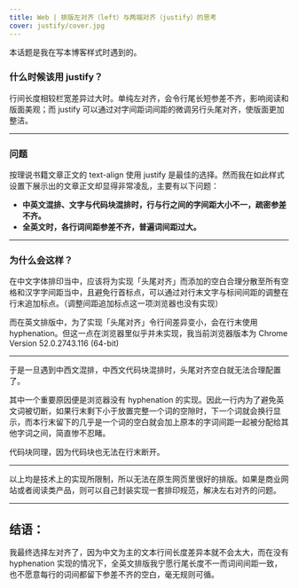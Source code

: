 ```yaml
---
title: Web | 排版左对齐（left）与两端对齐（justify）的思考
cover: justify/cover.jpg
---
```


本话题是我在写本博客样式时遇到的。

### 什么时候该用 justify？

行间长度相较栏宽差异过大时。单纯左对齐，会令行尾长短参差不齐，影响阅读和版面美观；而 justify 可以通过对字间距词间距的微调另行头尾对齐，使版面更加整洁。

----

### 问题

按理说书籍文章正文的 text-align 使用 justify 是最佳的选择。然而我在如此样式设置下展示出的文章正文却显得非常凌乱，主要有以下问题：

- **中英文混排、文字与代码块混排时，行与行之间的字间距大小不一，疏密参差不齐。**
- **全英文时，各行词间距参差不齐，普遍词间距过大。**

-----



### 为什么会这样？

在中文字体排印当中，应该将为实现「头尾对齐」而添加的空白合理分散至所有空格和汉字字间距当中，且避免行首标点，可以通过对行末文字与标间间距的调整在行末追加标点。（调整间距追加标点这一项浏览器也没有实现）

而在英文排版中，为了实现「头尾对齐」令行间差异变小，会在行末使用 hyphenation。但这一点在浏览器里似乎并未实现，我当前浏览器版本为 Chrome Version 52.0.2743.116 (64-bit)

-----

于是一旦遇到中西文混排，中西文代码块混排时，头尾对齐空白就无法合理配置了。

其中一个重要原因便是浏览器没有 hyphenation 的实现。因此一行内为了避免英文词被切断，如果行末剩下小于放置完整一个词的空隙时，下一个词就会换行显示，而本行末留下的几乎是一个词的空白就会加上原本的字词间距一起被分配给其他字词之间，简直惨不忍睹。

代码块同理，因为代码块也无法在行末断开。

----

以上均是技术上的实现所限制，所以无法在原生网页里很好的排版。如果是商业网站或者阅读类产品，则可以自己封装实现一套排印规范，解决左右对齐的问题。

----

## 结语：

我最终选择左对齐了，因为中文为主的文本行间长度差异本就不会太大，而在没有 hyphenation 实现的情况下，全英文排版我宁愿行尾长度不一而词间间距一致，也不愿意每行的词间都留下参差不齐的空白，毫无规则可循。